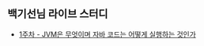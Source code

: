 ## 백기선님 라이브 스터디

- [1주차 - JVM은 무엇이며 자바 코드는 어떻게 실행하는 것인가](https://github.com/hanull/java-study/blob/main/week1.md)
